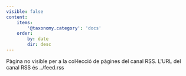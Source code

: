 ```yaml
---
visible: false
content:
    items:
        '@taxonomy.category': 'docs'
    order:
        by: date
        dir: desc
---
```


Pàgina no visible per a la col·lecció de pàgines del canal RSS. L'URL del canal RSS és ../feed.rss
